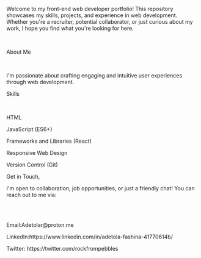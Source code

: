 <p>Welcome to my front-end web developer portfolio! This repository showcases my skills, projects, and experience in web development. Whether you're a recruiter, potential collaborator, or just curious about my work, I hope you find what you're looking for here.</p>
<br>

<p>About Me</p><br>

<p>I'm passionate about crafting engaging and intuitive user experiences through web development.</p>

<p>Skills</p>
<br>
<p>HTML</p>
<p>JavaScript (ES6+)</p>
<p>Frameworks and Libraries (React)<p>
<p>Responsive Web Design</p>
<p>Version Control (Git)</p>
<p>Get in Touch,</p>
<p>I'm open to collaboration, job opportunities, or just a friendly chat! You can reach out to me via:</p>
<br><br>
<p>Email:Adetolar@proton.me</p>
<p>LinkedIn:https://www.linkedin.com/in/adetola-fashina-41770614b/</p>
<p>Twitter: https://twitter.com/rockfrompebbles</p>

<!---
Adetolar/Adetolar is a ✨ special ✨ repository because its `README.md` (this file) appears on your GitHub profile.
You can click the Preview link to take a look at your changes.
--->
